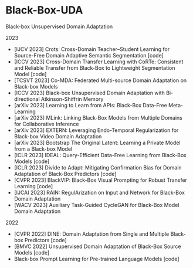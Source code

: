 # Black-Box-UDA
Black-box Unsupervised Domain Adaptation


2023

- [IJCV 2023] Crots: Cross-Domain Teacher–Student Learning for Source-Free Domain Adaptive Semantic Segmentation [code]
- [ICCV 2023] Cross-Domain Transfer Learning with CoRTe: Consistent and Reliable Transfer from Black-Box to Lightweight Segmentation Model [code]
- [TCSVT 2023] Co-MDA: Federated Multi-source Domain Adaptation on Black-box Models
- [ICCV 2023] Black-box Unsupervised Domain Adaptation with Bi-directional Atkinson-Shiffrin Memory
- [arXiv 2023] Learning to Learn from APIs: Black-Box Data-Free Meta-Learning
- [arXiv 2023] MLink: Linking Black-Box Models from Multiple Domains for Collaborative Inference
- [arXiv 2023] EXTERN: Leveraging Endo-Temporal Regularization for Black-box Video Domain Adaptation
- [arXiv 2023] Bootstrap The Original Latent: Learning a Private Model from a Black-box Model
- [ICLR 2023] IDEAL: Query-Efficient Data-Free Learning from Black-Box Models [code]
- [ICLR 2023] Divide to Adapt: Mitigating Confirmation Bias for Domain Adaptation of Black-Box Predictors  [code]
- [CVPR 2023] BlackVIP: Black-Box Visual Prompting for Robust Transfer Learning [code]
- [IJCAI 2023] RAIN: RegulArization on Input and Network for Black-Box Domain Adaptation 
- [WACV 2023] Auxiliary Task-Guided CycleGAN for Black-Box Model Domain Adaptation


2022


- [CVPR 2022] DINE: Domain Adaptation from Single and Multiple Black-box Predictors [code]
- [BMVC 2022] Unsupervised Domain Adaptation of Black-Box Source Models [code]
- Black-box Prompt Learning for Pre-trained Language Models [code]
